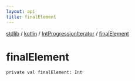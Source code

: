 ```yaml
---
layout: api
title: finalElement
---
```

[stdlib](../../index.html) / [kotlin](../index.html) / [IntProgressionIterator](index.html) / [finalElement](finalElement.html)

# finalElement

```
private val finalElement: Int
```
